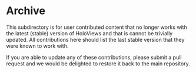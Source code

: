 # Archive

This subdirectory is for user contributed content that no longer works
with the latest (stable) version of HoloViews and that is cannot be
trivially updated. All contributions here should list the last stable
version that they were known to work with.

If you are able to update any of these contributions, please submit a
pull request and we would be delighted to restore it back to the main
repository.